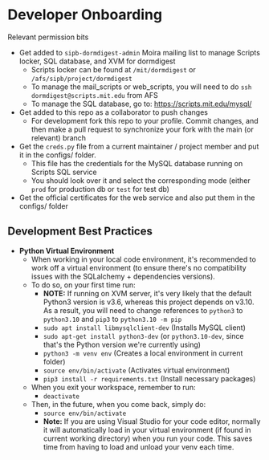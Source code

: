 # Developer Onboarding

Relevant permission bits

- Get added to `sipb-dormdigest-admin` Moira mailing list to manage Scripts locker, SQL database, and XVM for dormdigest
  - Scripts locker can be found at `/mit/dormdigest` or `/afs/sipb/project/dormdigest`
  - To manage the mail_scripts or web_scripts, you will need to do `ssh dormdigest@scripts.mit.edu` from AFS
  - To manage the SQL database, go to: <https://scripts.mit.edu/mysql/>
- Get added to this repo as a collaborator to push changes
  - For development fork this repo to your profile. Commit changes, and then make a pull request to synchronize your fork with the main (or relevant) branch
- Get the `creds.py` file from a current maintainer / project member and put it in the configs/ folder.
  - This file has the credentials for the MySQL database running on Scripts SQL service
  - You should look over it and select the corresponding mode (either `prod` for production db or `test` for test db)
- Get the official certificates for the web service and also put them in the configs/ folder

## Development Best Practices

* **Python Virtual Environment** 
  * When working in your local code environment, it's recommended to work off a virtual environment (to ensure there's no compatibility issues with the SQLalchemy + dependencies versions). 
  * To do so, on your first time run:
    * **NOTE:** If running on XVM server, it's very likely that the default Python3 version is v3.6, whereas this project depends on v3.10. As a result, you will need to change references to `python3` to `python3.10` and `pip3` to `python3.10 -m pip`
    * `sudo apt install libmysqlclient-dev` (Installs MySQL client)
    * `sudo apt-get install python3-dev` (or `python3.10-dev`, since that's the Python version we're currently using)
    * `python3 -m venv env` (Creates a local environment in current folder)
    * `source env/bin/activate` (Activates virtual environment)
    * `pip3 install -r requirements.txt` (Install necessary packages)
  * When you exit your workspace, remember to run: 
    * `deactivate`
  * Then, in the future, when you come back, simply do:
    * `source env/bin/activate`
    * **Note:** If you are using Visual Studio for your code editor, normally it will automatically load in your virtual environment (if found in current working directory) when you run your code. This saves time from having to load and unload your venv each time.